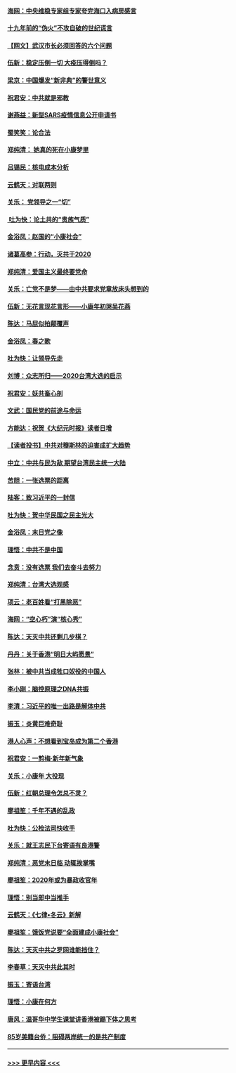 #### [海网：中央维稳专家组专家夸完海口入病房感言](../pages/nsc993/n11815138.md?t=01232001) 
#### [十九年前的“伪火”不攻自破的世纪谎言](../pages/nsc993/n11813238.md?t=01232001) 
#### [【网文】武汉市长必须回答的六个问题](../pages/nsc993/n11813848.md?t=01232001) 
#### [伍新：稳定压倒一切 大疫压得倒吗？](../pages/nsc993/n11812634.md?t=01232001) 
#### [梁京：中国爆发“新非典”的警世意义](../pages/nsc993/n11812554.md?t=01232001) 
#### [祝君安：中共就是邪教](../pages/nsc993/n11812431.md?t=01232001) 
#### [谢燕益：新型SARS疫情信息公开申请书](../pages/nsc993/n11808840.md?t=01232001) 
#### [蜀笑笑：论合法](../pages/nsc993/n11808064.md?t=01232001) 
#### [郑纯清： 她真的死在小康梦里](../pages/nsc993/n11806623.md?t=01232001) 
#### [吕锡民：核电成本分析](../pages/nsc993/n11806284.md?t=01232001) 
#### [云鹤天：对联两则](../pages/nsc993/n11805957.md?t=01232001) 
#### [关乐： 党领导之一“切”](../pages/nsc993/n11804505.md?t=01232001) 
#### [ 吐为快：论土共的“贵族气质”](../pages/nsc993/n11804490.md?t=01232001) 
#### [金浴凤：赵国的“小康社会”](../pages/nsc993/n11804452.md?t=01232001) 
#### [诸葛高参：行动，灭共于2020](../pages/nsc993/n11804120.md?t=01232001) 
#### [郑纯清：爱国主义最终要党命](../pages/nsc993/n11802197.md?t=01232001) 
#### [关乐：亡党不是梦——由中共要求党章放床头想到的](../pages/nsc993/n11802156.md?t=01232001) 
#### [伍新：无花言现花言形——小康年初哭吴花燕](../pages/nsc993/n11800044.md?t=01232001) 
#### [陈达：马屁似拍颠覆声](../pages/nsc993/n11800010.md?t=01232001) 
#### [金浴凤：春之歌](../pages/nsc993/n11797687.md?t=01232001) 
#### [吐为快：让领导先走](../pages/nsc993/n11797512.md?t=01232001) 
#### [刘博：众志所归——2020台湾大选的启示](../pages/nsc993/n11796878.md?t=01232001) 
#### [祝君安：妖共畜心剖](../pages/nsc993/n11794273.md?t=01232001) 
#### [文武：国民党的前途与命运](../pages/nsc993/n11794198.md?t=01232001) 
#### [方能达：祝贺《大纪元时报》读者日增](../pages/nsc993/n11793807.md?t=01232001) 
#### [【读者投书】中共对穆斯林的迫害成扩大趋势](../pages/nsc993/n11791371.md?t=01232001) 
#### [中立：中共与民为敌 期望台湾民主统一大陆](../pages/nsc993/n11790392.md?t=01232001) 
#### [苦胆：一张选票的距离](../pages/nsc993/n11788914.md?t=01232001) 
#### [陆客：致习近平的一封信](../pages/nsc993/n11788867.md?t=01232001) 
#### [吐为快：贺中华民国之民主光大](../pages/nsc993/n11788618.md?t=01232001) 
#### [金浴凤：末日党之像](../pages/nsc993/n11787475.md?t=01232001) 
#### [理悟：中共不是中国](../pages/nsc993/n11787463.md?t=01232001) 
#### [念贲：没有选票  我们去奋斗去努力](../pages/nsc993/n11787398.md?t=01232001) 
#### [郑纯清：台湾大选观感](../pages/nsc993/n11786210.md?t=01232001) 
#### [项云：老百姓看“打黑除恶”](../pages/nsc993/n11785398.md?t=01232001) 
#### [海网：“空心朽”演“核心秀”](../pages/nsc993/n11783874.md?t=01232001) 
#### [陈达：天灭中共还剩几步棋？](../pages/nsc993/n11783719.md?t=01232001) 
#### [丹丹：关于香港“明日大屿愿景”](../pages/nsc993/n11783273.md?t=01232001) 
#### [张林：被中共当成牲口奴役的中国人](../pages/nsc993/n11782397.md?t=01232001) 
#### [李小刚：脑控原理之DNA共振](../pages/nsc993/n11780962.md?t=01232001) 
#### [李清：习近平的唯一出路是解体中共](../pages/nsc993/n11780866.md?t=01232001) 
#### [振玉：炎黄巨难奇耻](../pages/nsc993/n11779632.md?t=01232001) 
#### [港人心声：不想看到宝岛成为第二个香港](../pages/nsc993/n11778817.md?t=01232001) 
#### [祝君安：一剪梅‧新年新气象](../pages/nsc993/n11776340.md?t=01232001) 
#### [关乐：小康年 大役现](../pages/nsc993/n11774213.md?t=01232001) 
#### [伍新：红朝总理令怎总不灵？](../pages/nsc993/n11770813.md?t=01232001) 
#### [廖祖笙：千年不遇的乱政](../pages/nsc993/n11770373.md?t=01232001) 
#### [吐为快：公检法司快收手](../pages/nsc993/n11770359.md?t=01232001) 
#### [关乐：就王志民下台寄语有良港警](../pages/nsc993/n11769903.md?t=01232001) 
#### [郑纯清：恶党末日临 动辄挨掌嘴](../pages/nsc993/n11769356.md?t=01232001) 
#### [廖祖笙：2020年或为暴政收官年](../pages/nsc993/n11768216.md?t=01232001) 
#### [理悟：别当郎中当推手](../pages/nsc993/n11768243.md?t=01232001) 
#### [云鹤天：《七律▪冬云》新解](../pages/nsc993/n11768204.md?t=01232001) 
#### [廖祖笙：饿饭党说要“全面建成小康社会”](../pages/nsc993/n11767482.md?t=01232001) 
#### [陈达：天灭中共之罗网谁能挡住？](../pages/nsc993/n11767465.md?t=01232001) 
#### [李春草：天灭中共此其时](../pages/nsc993/n11767452.md?t=01232001) 
#### [振玉：寄语台湾](../pages/nsc993/n11767432.md?t=01232001) 
#### [理悟：小康在何方](../pages/nsc993/n11767394.md?t=01232001) 
#### [唐风：温哥华中学生课堂讲香港被踢下体之思考](../pages/nsc993/n11766848.md?t=01232001) 
#### [85岁美籍台侨：阻碍两岸统一的是共产制度](../pages/nsc993/n11765043.md?t=01232001) 

----
#### [ >>> 更早内容 <<< ](../indexes/nsc993-earlier.md)

